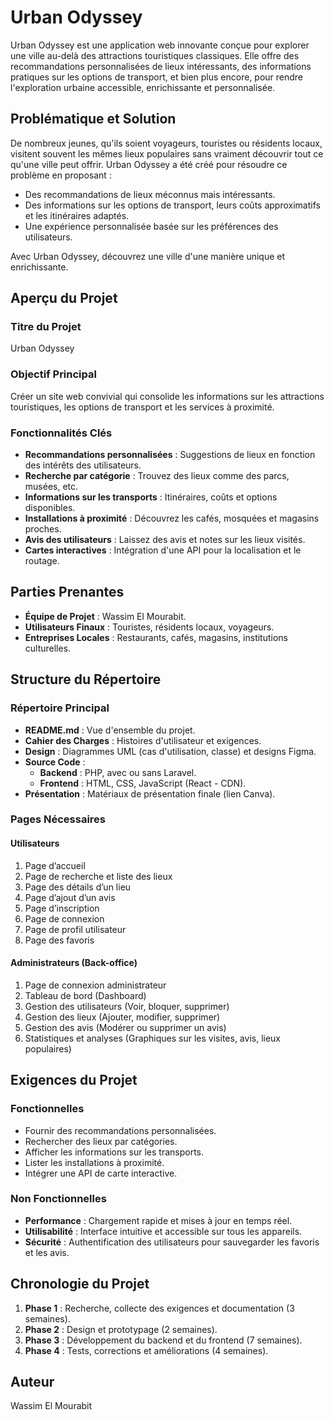 # Urban Odyssey

Urban Odyssey est une application web innovante conçue pour explorer une ville au-delà des attractions touristiques classiques. Elle offre des recommandations personnalisées de lieux intéressants, des informations pratiques sur les options de transport, et bien plus encore, pour rendre l'exploration urbaine accessible, enrichissante et personnalisée.

## Problématique et Solution

De nombreux jeunes, qu'ils soient voyageurs, touristes ou résidents locaux, visitent souvent les mêmes lieux populaires sans vraiment découvrir tout ce qu'une ville peut offrir. Urban Odyssey a été créé pour résoudre ce problème en proposant :

- Des recommandations de lieux méconnus mais intéressants.
- Des informations sur les options de transport, leurs coûts approximatifs et les itinéraires adaptés.
- Une expérience personnalisée basée sur les préférences des utilisateurs.

Avec Urban Odyssey, découvrez une ville d'une manière unique et enrichissante.

## Aperçu du Projet

### Titre du Projet
Urban Odyssey

### Objectif Principal
Créer un site web convivial qui consolide les informations sur les attractions touristiques, les options de transport et les services à proximité.

### Fonctionnalités Clés
- **Recommandations personnalisées** : Suggestions de lieux en fonction des intérêts des utilisateurs.
- **Recherche par catégorie** : Trouvez des lieux comme des parcs, musées, etc.
- **Informations sur les transports** : Itinéraires, coûts et options disponibles.
- **Installations à proximité** : Découvrez les cafés, mosquées et magasins proches.
- **Avis des utilisateurs** : Laissez des avis et notes sur les lieux visités.
- **Cartes interactives** : Intégration d'une API pour la localisation et le routage.

## Parties Prenantes

- **Équipe de Projet** : Wassim El Mourabit.
- **Utilisateurs Finaux** : Touristes, résidents locaux, voyageurs.
- **Entreprises Locales** : Restaurants, cafés, magasins, institutions culturelles.

## Structure du Répertoire

### Répertoire Principal
- **README.md** : Vue d'ensemble du projet.
- **Cahier des Charges** : Histoires d'utilisateur et exigences.
- **Design** : Diagrammes UML (cas d'utilisation, classe) et designs Figma.
- **Source Code** :
  - **Backend** : PHP, avec ou sans Laravel.
  - **Frontend** : HTML, CSS, JavaScript (React - CDN).
- **Présentation** : Matériaux de présentation finale (lien Canva).

### Pages Nécessaires

#### Utilisateurs
1. Page d’accueil
2. Page de recherche et liste des lieux
3. Page des détails d’un lieu
4. Page d’ajout d’un avis
5. Page d’inscription
6. Page de connexion
7. Page de profil utilisateur
8. Page des favoris

#### Administrateurs (Back-office)
1. Page de connexion administrateur
2. Tableau de bord (Dashboard)
3. Gestion des utilisateurs (Voir, bloquer, supprimer)
4. Gestion des lieux (Ajouter, modifier, supprimer)
5. Gestion des avis (Modérer ou supprimer un avis)
6. Statistiques et analyses (Graphiques sur les visites, avis, lieux populaires)

## Exigences du Projet

### Fonctionnelles
- Fournir des recommandations personnalisées.
- Rechercher des lieux par catégories.
- Afficher les informations sur les transports.
- Lister les installations à proximité.
- Intégrer une API de carte interactive.

### Non Fonctionnelles
- **Performance** : Chargement rapide et mises à jour en temps réel.
- **Utilisabilité** : Interface intuitive et accessible sur tous les appareils.
- **Sécurité** : Authentification des utilisateurs pour sauvegarder les favoris et les avis.

## Chronologie du Projet
1. **Phase 1** : Recherche, collecte des exigences et documentation (3 semaines).
2. **Phase 2** : Design et prototypage (2 semaines).
3. **Phase 3** : Développement du backend et du frontend (7 semaines).
4. **Phase 4** : Tests, corrections et améliorations (4 semaines).

## Auteur
Wassim El Mourabit
